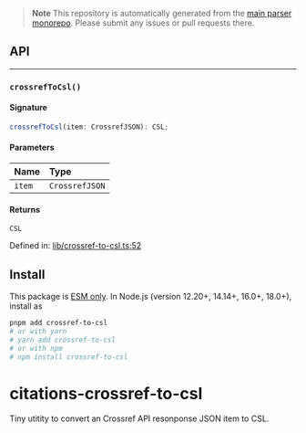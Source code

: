 > **Note**
> This repository is automatically generated from the [main parser monorepo](https://github.com/TrialAndErrorOrg/parsers). Please submit any issues or pull requests there.

## API

***

### `crossrefToCsl()`

#### Signature

```ts
crossrefToCsl(item: CrossrefJSON): CSL;
```

#### Parameters

| Name | Type |
| :------ | :------ |
| `item` | `CrossrefJSON` |

#### Returns

`CSL`

Defined in:  [lib/crossref-to-csl.ts:52](https://github.com/TrialAndErrorOrg/parsers/blob/d1cc864/libs/citations/crossref-to-csl/src/lib/crossref-to-csl.ts#L52)

## Install

This package is [ESM only](https://gist.github.com/sindresorhus/a39789f98801d908bbc7ff3ecc99d99c). In Node.js (version 12.20+, 14.14+, 16.0+, 18.0+), install as

```bash
pnpm add crossref-to-csl
# or with yarn
# yarn add crossref-to-csl
# or with npm
# npm install crossref-to-csl
```

# citations-crossref-to-csl

Tiny utitity to convert an Crossref API resonponse JSON item to CSL.
